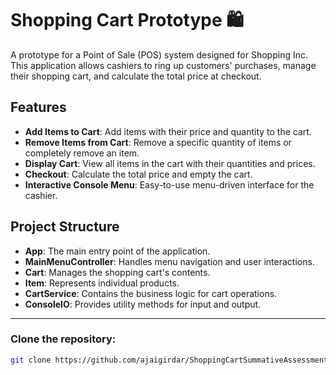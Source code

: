# Shopping Cart Prototype 🛍

A prototype for a Point of Sale (POS) system designed for Shopping Inc.
This application allows cashiers to ring up customers' purchases, manage their shopping cart, and calculate the total price at checkout.

## Features
- **Add Items to Cart**: Add items with their price and quantity to the cart.
- **Remove Items from Cart**: Remove a specific quantity of items or completely remove an item.
- **Display Cart**: View all items in the cart with their quantities and prices.
- **Checkout**: Calculate the total price and empty the cart.
- **Interactive Console Menu**: Easy-to-use menu-driven interface for the cashier.

## Project Structure
- **App**: The main entry point of the application.
- **MainMenuController**: Handles menu navigation and user interactions.
- **Cart**: Manages the shopping cart's contents.
- **Item**: Represents individual products.
- **CartService**: Contains the business logic for cart operations.
- **ConsoleIO**: Provides utility methods for input and output.
----
### Clone the repository:
   ```sh
   git clone https://github.com/ajaigirdar/ShoppingCartSummativeAssessment.git 
   ```








